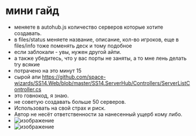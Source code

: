 # мини гайд
- меняете в autohub.js количество серверов которые хотите создавать.
- в files/status меняете название, описание, кол-во игроков, еще в files/info тоже поменять деск и тому подобное
- если заблокали - увы, нужен другой айпи.
- а также убедитесь, что у вас порты не заняты, а то мне лень делать try всякие
- потрачено на это минут 15
- сырой апи https://github.com/space-wizards/SS14.Web/blob/master/SS14.ServerHub/Controllers/ServerListController.cs
- это говнокод, я знаю.
- не советую создавать больше 50 серверов.
- Использовать на свой страх и риск.
- Автор не несёт ответственности за нанесенный ущерб кому либо.
- ![изображение](https://github.com/user-attachments/assets/c8fd5423-aab8-472e-bc28-af8a22729600)
- ![изображение](https://github.com/user-attachments/assets/e801cf3e-5403-400b-b4d7-2e2ed7f22aad)
